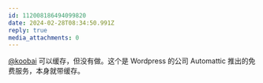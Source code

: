 ```yaml
---
id: 112008186494099820
date: 2024-02-28T08:34:50.991Z
reply: true
media_attachments: 0
---
```


[@koobai](https://mastodon.social/@koobai) 可以缓存，但没有做。这个是 Wordpress 的公司 Automattic 推出的免费服务，本身就带缓存。

